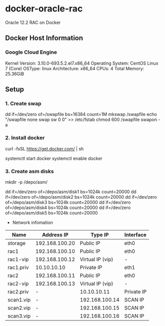 # docker-oracle-rac
Oracle 12.2 RAC on Docker

## Docker Host Information

### Google Cloud Engine
Kernel Version: 3.10.0-693.5.2.el7.x86_64
Operating System: CentOS Linux 7 (Core)
OSType: linux
Architecture: x86_64
CPUs: 4
Total Memory: 25.36GiB

## Setup

### 1. Create swap

dd if=/dev/zero of=/swapfile bs=16384 count=1M
mkswap /swapfile
echo "/swapfile none swap sw 0 0" >> /etc/fstab
chmod 600 /swapfile
swapon -a

### 2. Install docker

curl -fsSL https://get.docker.com/ | sh

systemctl start docker 
systemctl enable docker

### 3. Create asm disks

mkdir -p /depo/asm/

dd if=/dev/zero of=/depo/asm/disk1 bs=1024k count=20000
dd if=/dev/zero of=/depo/asm/disk2 bs=1024k count=20000
dd if=/dev/zero of=/depo/asm/disk3 bs=1024k count=20000
dd if=/dev/zero of=/depo/asm/disk4 bs=1024k count=20000
dd if=/dev/zero of=/depo/asm/disk5 bs=1024k count=20000

- Network infomation

|Name|Address IP|Type IP|Interface|
|--------|--------|-------|-------|
|storage|192.168.100.20|Public IP|eth0|
|rac1|192.168.100.10|Public IP|eth0|
|rac1-vip|192.168.100.12|Virtual IP (vip)|-|
|rac1.priv|10.10.10.10|Private IP|eth1|
|rac2|192.168.100.11|Public IP|eth0|
|rac2-vip|192.168.100.13|Virtual IP (vip)|-|
|rac2.priv|-|10.10.10.11|Private IP|eth1|
|scan1.vip|-|192.168.100.14|SCAN IP|-|
|scan2.vip|-|192.168.100.15|SCAN IP|-|
|scan3.vip|-|192.168.100.16|SCAN IP|-|





